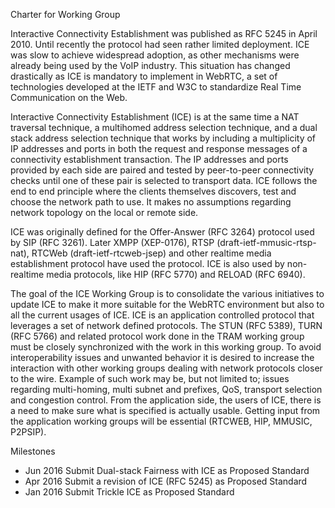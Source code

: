 Charter for Working Group

Interactive Connectivity Establishment was published as RFC 5245 in April 2010. Until recently the protocol had seen rather limited deployment. ICE was slow to achieve widespread adoption, as other mechanisms were already
being used by the VoIP industry. This situation has changed drastically as ICE is mandatory to implement
in WebRTC, a set of technologies developed at the IETF and W3C to standardize Real Time Communication on the Web.

Interactive Connectivity Establishment (ICE) is at the same time a NAT traversal technique, a multihomed address selection technique, and a dual stack address selection technique that works by including a multiplicity of IP addresses and ports in both the request and response messages of a connectivity establishment transaction.  The IP addresses and ports provided by each side are paired and tested by peer-to-peer connectivity checks until one of these pair is selected to transport data. ICE follows the end to end principle where the clients themselves discovers, test and choose the network path to use. It makes no assumptions regarding network topology on the local or remote side.

ICE was originally defined for the Offer-Answer (RFC 3264) protocol used by SIP (RFC 3261). Later XMPP (XEP-0176), RTSP (draft-ietf-mmusic-rtsp-nat), RTCWeb (draft-ietf-rtcweb-jsep) and other realtime media establishment protocol have used the protocol. ICE is also used by non-realtime media protocols, like HIP (RFC 5770) and RELOAD (RFC 6940).

The goal of the ICE Working Group is to consolidate the various initiatives to update ICE to make it more suitable for the WebRTC environment but also to all the current usages of ICE. ICE is an application controlled protocol that leverages a set of network defined protocols. The STUN (RFC 5389), TURN (RFC 5766) and related protocol work done in the TRAM working group must be closely synchronized with the work in this working group. To avoid interoperability issues and unwanted behavior it is desired to increase the interaction with other working groups dealing with network protocols closer to the wire. Example of such work may be, but not limited to; issues regarding multi-homing, multi subnet and prefixes, QoS, transport selection and congestion control. From the application side, the users of ICE, there is a need to make sure what is specified is actually usable. Getting input from the application working groups will be essential (RTCWEB, HIP, MMUSIC, P2PSIP).



Milestones

- Jun 2016 Submit Dual-stack Fairness with ICE as Proposed Standard
- Apr 2016 Submit a revision of ICE (RFC 5245) as Proposed Standard
- Jan 2016 Submit Trickle ICE as Proposed Standard
